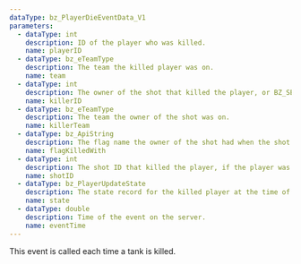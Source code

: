 ```yaml
---
dataType: bz_PlayerDieEventData_V1
parameters:
  - dataType: int
    description: ID of the player who was killed.
    name: playerID
  - dataType: bz_eTeamType
    description: The team the killed player was on.
    name: team
  - dataType: int
    description: The owner of the shot that killed the player, or BZ_SERVER for server side kills
    name: killerID
  - dataType: bz_eTeamType
    description: The team the owner of the shot was on.
    name: killerTeam
  - dataType: bz_ApiString
    description: The flag name the owner of the shot had when the shot was fired.
    name: flagKilledWith
  - dataType: int
    description: The shot ID that killed the player, if the player was not killed by a shot, the id will be -1.
    name: shotID
  - dataType: bz_PlayerUpdateState
    description: The state record for the killed player at the time of the event
    name: state
  - dataType: double
    description: Time of the event on the server.
    name: eventTime
---
```


This event is called each time a tank is killed.
